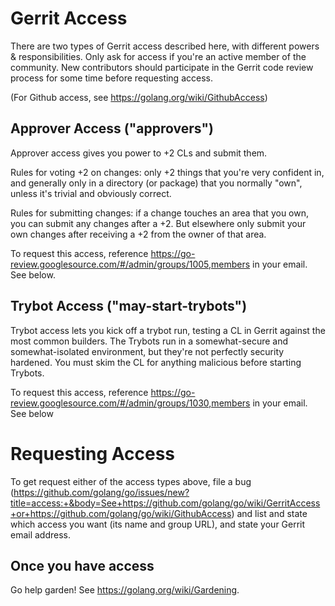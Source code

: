 # Gerrit Access

There are two types of Gerrit access described here, with different powers & responsibilities. Only ask for access if you're an active member of the community. New contributors should participate in the Gerrit code review process for some time before requesting access.

(For Github access, see https://golang.org/wiki/GithubAccess)

## Approver Access ("approvers")

Approver access gives you power to +2 CLs and submit them.

Rules for voting +2 on changes: only +2 things that you're very confident in, and generally only in a directory (or package) that you normally "own", unless it's trivial and obviously correct.

Rules for submitting changes: if a change touches an area that you own, you can submit any changes after a +2. But elsewhere only submit your own changes after receiving a +2 from the owner of that area.

To request this access, reference https://go-review.googlesource.com/#/admin/groups/1005,members in your email. See below.

## Trybot Access ("may-start-trybots")

Trybot access lets you kick off a trybot run, testing a CL in Gerrit against the most common builders. The Trybots run in a somewhat-secure and somewhat-isolated environment, but they're not perfectly security hardened. You must skim the CL for anything malicious before starting Trybots.

To request this access, reference https://go-review.googlesource.com/#/admin/groups/1030,members in your email. See below

# Requesting Access

To get request either of the access types above, file a bug (https://github.com/golang/go/issues/new?title=access:+&body=See+https://github.com/golang/go/wiki/GerritAccess+or+https://github.com/golang/go/wiki/GithubAccess) and list and state which access you want (its name and group URL), and state your Gerrit email address.

## Once you have access

Go help garden! See https://golang.org/wiki/Gardening.